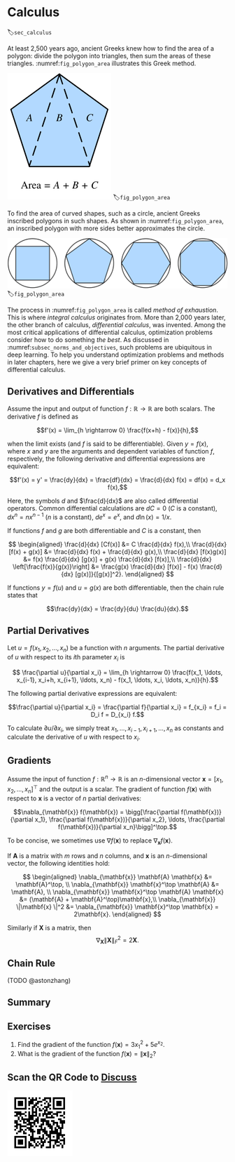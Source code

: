 # Calculus
:label:`sec_calculus`

At least 2,500 years ago, ancient Greeks knew how to find the area of a polygon:
divide the polygon into triangles,
then sum the areas of these triangles. 
:numref:`fig_polygon_area` illustrates this Greek method.

![Find the area of a polygon.](../img/polygon_area.svg)
:label:`fig_polygon_area`

To find the area of curved shapes, such as a circle,
ancient Greeks inscribed polygons in such shapes.
As shown in :numref:`fig_polygon_area`,
an inscribed polygon with more sides better approximates
the circle.

![Find the area of the circle.](../img/polygon_circle.svg)
:label:`fig_polygon_area`

The process in :numref:`fig_polygon_area`
is called *method of exhaustion*.
This is where *integral calculus* originates from.
More than 2,000 years later, 
the other branch of calculus, *differential calculus*,
was invented.
Among the most critical applications of differential calculus,
optimization problems consider how to do something *the best*.
As discussed in :numref:`subsec_norms_and_objectives`,
such problems are ubiquitous in deep learning.
To help you understand
optimization problems and methods in later chapters,
here we give a very brief primer on key concepts
of differential calculus.



## Derivatives and Differentials

Assume the input and output of function $f: \mathbb{R} \rightarrow \mathbb{R}$ are both scalars. The derivative $f$ is defined as

$$f'(x) = \lim_{h \rightarrow 0} \frac{f(x+h) - f(x)}{h},$$

when the limit exists (and $f$ is said to be differentiable). Given $y = f(x)$, where $x$ and $y$ are the arguments and dependent variables of function $f$, respectively, the following derivative and differential expressions are equivalent:

$$f'(x) = y' = \frac{dy}{dx} = \frac{df}{dx} = \frac{d}{dx} f(x) = df(x) = d_x f(x),$$

Here, the symbols $d$ and $\frac{d}{dx}$ are also called differential operators. Common differential calculations are $dC = 0$ ($C$ is a constant), $dx^n = nx^{n-1}$ ($n$ is a constant), $de^x = e^x$, and $d\ln(x) = 1/x$.

If functions $f$ and $g$ are both differentiable and $C$ is a constant, then

$$
\begin{aligned}
\frac{d}{dx} [Cf(x)] &= C \frac{d}{dx} f(x),\\
\frac{d}{dx} [f(x) + g(x)] &= \frac{d}{dx} f(x) + \frac{d}{dx} g(x),\\
\frac{d}{dx} [f(x)g(x)] &= f(x) \frac{d}{dx} [g(x)] + g(x) \frac{d}{dx} [f(x)],\\
\frac{d}{dx} \left[\frac{f(x)}{g(x)}\right] &= \frac{g(x) \frac{d}{dx} [f(x)] - f(x) \frac{d}{dx} [g(x)]}{[g(x)]^2}.
\end{aligned}
$$


If functions $y=f(u)$ and $u=g(x)$ are both differentiable, then the chain rule states that

$$\frac{dy}{dx} = \frac{dy}{du} \frac{du}{dx}.$$



## Partial Derivatives

Let $u = f(x_1, x_2, \ldots, x_n)$ be a function with $n$ arguments. The partial derivative of $u$ with respect to its $i$th  parameter $x_i$ is

$$ \frac{\partial u}{\partial x_i} = \lim_{h \rightarrow 0} \frac{f(x_1, \ldots, x_{i-1}, x_i+h, x_{i+1}, \ldots, x_n) - f(x_1, \ldots, x_i, \ldots, x_n)}{h}.$$


The following partial derivative expressions are equivalent:

$$\frac{\partial u}{\partial x_i} = \frac{\partial f}{\partial x_i} = f_{x_i} = f_i = D_i f = D_{x_i} f.$$

To calculate $\partial u/\partial x_i$, we simply treat $x_1, \ldots, x_{i-1}, x_{i+1}, \ldots, x_n$ as constants and calculate the derivative of $u$ with respect to $x_i$.


## Gradients


Assume the input of function $f: \mathbb{R}^n \rightarrow \mathbb{R}$ is an $n$-dimensional vector $\mathbf{x} = [x_1, x_2, \ldots, x_n]^\top$ and the output is a scalar. The gradient of function $f(\mathbf{x})$ with respect to $\mathbf{x}$ is a vector of $n$ partial derivatives:

$$\nabla_{\mathbf{x}} f(\mathbf{x}) = \bigg[\frac{\partial f(\mathbf{x})}{\partial x_1}, \frac{\partial f(\mathbf{x})}{\partial x_2}, \ldots, \frac{\partial f(\mathbf{x})}{\partial x_n}\bigg]^\top.$$


To be concise, we sometimes use $\nabla f(\mathbf{x})$ to replace $\nabla_{\mathbf{x}} f(\mathbf{x})$.

If $\mathbf{A}$ is a matrix with $m$ rows and $n$ columns, and $\mathbf{x}$ is an $n$-dimensional vector, the following identities hold:

$$
\begin{aligned}
\nabla_{\mathbf{x}} \mathbf{A} \mathbf{x} &= \mathbf{A}^\top, \\
\nabla_{\mathbf{x}} \mathbf{x}^\top \mathbf{A}  &= \mathbf{A}, \\
\nabla_{\mathbf{x}} \mathbf{x}^\top \mathbf{A} \mathbf{x}  &= (\mathbf{A} + \mathbf{A}^\top)\mathbf{x},\\
\nabla_{\mathbf{x}} \|\mathbf{x} \|^2 &= \nabla_{\mathbf{x}} \mathbf{x}^\top \mathbf{x} = 2\mathbf{x}.
\end{aligned}
$$

Similarly if $\mathbf{X}$ is a matrix, then
$$\nabla_{\mathbf{X}} \|\mathbf{X} \|_F^2 = 2\mathbf{X}.$$


## Chain Rule
(TODO @astonzhang)



## Summary



## Exercises

1. Find the gradient of the function $f(\mathbf{x}) = 3x_1^2 + 5e^{x_2}$.
1. What is the gradient of the function $f(\mathbf{x}) = \|\mathbf{x}\|_2$?


## Scan the QR Code to [Discuss](https://discuss.mxnet.io/t/)

![](../img/qr_calculus.svg)
